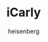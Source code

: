 ---
layout: post
author: heisenberg
category: Séries
post_date: '2022-05-25T03:47:40.775Z'
post_modified: '2022-05-25T03:47:40.775Z'
title: iCarly
description: 'Dez anos depois de encerrar um dos programas mais icônicos da TV, Carly, Spencer e Freddie estão de volta, navegando no próximo capítulo de suas vidas, enfrentando as incertezas da vida aos vinte e poucos anos.'
poster_path: /anOybngCmtscpYUYmbghHHnSi0R.jpg
tmdb_id: 119243
imdb_id: tt13657062
runtime: 25
release_date: '2021-06-17'
genres:
  - Comédia
casts:
  - Miranda Cosgrove
  - Jerry Trainor
  - Nathan Kress
  - Laci Mosley
  - Jaidyn Triplett
crews:
  - Dan Schneider
trailer: jqnwQZC2cbw
certification: 10
adult: false
vote_average: 7.6
vote_count: 636
qualitys:
  - 1080p
  - 720p
audios:
  - Dual Áudio
  - Português
  - Inglês
extensions:
  - mkv
  - mp4
---